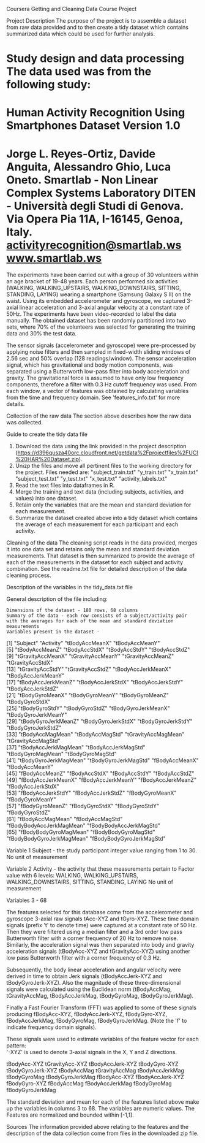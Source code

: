 Coursera Getting and Cleaning Data Course Project

Project Description
The purpose of the project is to assemble a dataset from raw data provided and to then create a tidy dataset which 
contains summarized data which could be used for further analysis.

Study design and data processing
The data used was from the following study:
==================================================================
Human Activity Recognition Using Smartphones Dataset
Version 1.0
==================================================================
Jorge L. Reyes-Ortiz, Davide Anguita, Alessandro Ghio, Luca Oneto.
Smartlab - Non Linear Complex Systems Laboratory
DITEN - Università degli Studi di Genova.
Via Opera Pia 11A, I-16145, Genoa, Italy.
activityrecognition@smartlab.ws
www.smartlab.ws
==================================================================

The experiments have been carried out with a group of 30 volunteers within an age bracket of 19-48 years. Each person performed six activities 
(WALKING, WALKING_UPSTAIRS, WALKING_DOWNSTAIRS, SITTING, STANDING, LAYING) wearing a smartphone (Samsung Galaxy S II) on the waist. Using its 
embedded accelerometer and gyroscope, we captured 3-axial linear acceleration and 3-axial angular velocity at a constant rate of 50Hz. 
The experiments have been video-recorded to label the data manually. The obtained dataset has been randomly partitioned into two sets, where 70% of the 
volunteers was selected for generating the training data and 30% the test data. 

The sensor signals (accelerometer and gyroscope) were pre-processed by applying noise filters and then sampled in fixed-width sliding windows of 2.56 sec 
and 50% overlap (128 readings/window). The sensor acceleration signal, which has gravitational and body motion components, was separated using a Butterworth 
low-pass filter into body acceleration and gravity. The gravitational force is assumed to have only low frequency components, therefore a filter with 0.3 Hz cutoff 
frequency was used. From each window, a vector of features was obtained by calculating variables from the time and frequency domain. See 'features_info.txt' for more details. 

Collection of the raw data
The section above describes how the raw data was collected.

Guide to create the tidy data file
1. Download the data using the link provided in the project description (https://d396qusza40orc.cloudfront.net/getdata%2Fprojectfiles%2FUCI%20HAR%20Dataset.zip).
2.  Unizp the files and move all pertinent files to the working directory for the project.  Files needed are:
"subject_train.txt"
"y_train.txt"
"x_train.txt"
"subject_test.txt"
"y_test.txt"
"x_test.txt"
"activity_labels.txt"
3.  Read the text files into dataframes in R.
4.  Merge the training and text data (including subjects, activities, and values) into one dataset.
5.  Retain only the variables that are the mean and standard deviation for each measurement.
6.  Summarize the dataset created above into a tidy dataset which contains the average of each measurement for each participant
and each activity.

Cleaning of the data
The cleaning script reads in the data provided, merges it into one data set and retains only the mean and standard deviation measurements.
That dataset is then summarized to provide the average of each of the measurements in the dataset for each subject and activity combination.
See the readme.txt file for detailed description of the data cleaning process.

Description of the variables in the tidy_data.txt file

General description of the file including:

    Dimensions of the dataset - 180 rows, 68 columns
    Summary of the data - each row consists of a subject/activity pair with the averages for each of the mean and standard deviation measurements
    Variables present in the dataset - 
 [1] "Subject"                  "Activity"                 "tBodyAccMeanX"            "tBodyAccMeanY"           
 [5] "tBodyAccMeanZ"            "tBodyAccStdX"             "tBodyAccStdY"             "tBodyAccStdZ"            
 [9] "tGravityAccMeanX"         "tGravityAccMeanY"         "tGravityAccMeanZ"         "tGravityAccStdX"         
[13] "tGravityAccStdY"          "tGravityAccStdZ"          "tBodyAccJerkMeanX"        "tBodyAccJerkMeanY"       
[17] "tBodyAccJerkMeanZ"        "tBodyAccJerkStdX"         "tBodyAccJerkStdY"         "tBodyAccJerkStdZ"        
[21] "tBodyGyroMeanX"           "tBodyGyroMeanY"           "tBodyGyroMeanZ"           "tBodyGyroStdX"           
[25] "tBodyGyroStdY"            "tBodyGyroStdZ"            "tBodyGyroJerkMeanX"       "tBodyGyroJerkMeanY"      
[29] "tBodyGyroJerkMeanZ"       "tBodyGyroJerkStdX"        "tBodyGyroJerkStdY"        "tBodyGyroJerkStdZ"       
[33] "tBodyAccMagMean"          "tBodyAccMagStd"           "tGravityAccMagMean"       "tGravityAccMagStd"       
[37] "tBodyAccJerkMagMean"      "tBodyAccJerkMagStd"       "tBodyGyroMagMean"         "tBodyGyroMagStd"         
[41] "tBodyGyroJerkMagMean"     "tBodyGyroJerkMagStd"      "fBodyAccMeanX"            "fBodyAccMeanY"           
[45] "fBodyAccMeanZ"            "fBodyAccStdX"             "fBodyAccStdY"             "fBodyAccStdZ"            
[49] "fBodyAccJerkMeanX"        "fBodyAccJerkMeanY"        "fBodyAccJerkMeanZ"        "fBodyAccJerkStdX"        
[53] "fBodyAccJerkStdY"         "fBodyAccJerkStdZ"         "fBodyGyroMeanX"           "fBodyGyroMeanY"          
[57] "fBodyGyroMeanZ"           "fBodyGyroStdX"            "fBodyGyroStdY"            "fBodyGyroStdZ"           
[61] "fBodyAccMagMean"          "fBodyAccMagStd"           "fBodyBodyAccJerkMagMean"  "fBodyBodyAccJerkMagStd"  
[65] "fBodyBodyGyroMagMean"     "fBodyBodyGyroMagStd"      "fBodyBodyGyroJerkMagMean" "fBodyBodyGyroJerkMagStd" 

Variable 1 
Subject - the study participant
integer value ranging from 1 to 30.
No unit of measurement

Variable 2 
Activity - the activity that these measurements pertain to
Factor value with 6 levels: WALKING, WALKING_UPSTAIRS, WALKING_DOWNSTAIRS, SITTING, STANDING, LAYING
No unit of measurement

Variables 3 - 68

The features selected for this database come from the accelerometer and gyroscope 3-axial raw signals tAcc-XYZ and tGyro-XYZ. 
These time domain signals (prefix 't' to denote time) were captured at a constant rate of 50 Hz. Then they were filtered using a 
median filter and a 3rd order low pass Butterworth filter with a corner frequency of 20 Hz to remove noise. Similarly, the acceleration 
signal was then separated into body and gravity acceleration signals (tBodyAcc-XYZ and tGravityAcc-XYZ) using another low pass Butterworth 
filter with a corner frequency of 0.3 Hz. 

Subsequently, the body linear acceleration and angular velocity were derived in time to obtain Jerk signals (tBodyAccJerk-XYZ and tBodyGyroJerk-XYZ). 
Also the magnitude of these three-dimensional signals were calculated using the Euclidean norm (tBodyAccMag, tGravityAccMag, tBodyAccJerkMag, tBodyGyroMag, tBodyGyroJerkMag). 

Finally a Fast Fourier Transform (FFT) was applied to some of these signals producing fBodyAcc-XYZ, fBodyAccJerk-XYZ, fBodyGyro-XYZ, fBodyAccJerkMag, 
fBodyGyroMag, fBodyGyroJerkMag. (Note the 'f' to indicate frequency domain signals). 

These signals were used to estimate variables of the feature vector for each pattern:  
'-XYZ' is used to denote 3-axial signals in the X, Y and Z directions.

tBodyAcc-XYZ
tGravityAcc-XYZ
tBodyAccJerk-XYZ
tBodyGyro-XYZ
tBodyGyroJerk-XYZ
tBodyAccMag
tGravityAccMag
tBodyAccJerkMag
tBodyGyroMag
tBodyGyroJerkMag
fBodyAcc-XYZ
fBodyAccJerk-XYZ
fBodyGyro-XYZ
fBodyAccMag
fBodyAccJerkMag
fBodyGyroMag
fBodyGyroJerkMag

The standard deviation and mean for each of the features listed above make up the variables in columns 3 to 68.
The variables are numeric values.
The Features are normalized and bounded within [-1,1].

Sources
The information provided above relating to the features and the description of the data collection come from files in the downloaded zip file.